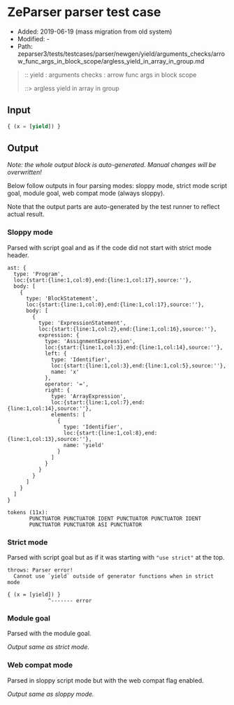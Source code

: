 # ZeParser parser test case

- Added: 2019-06-19 (mass migration from old system)
- Modified: -
- Path: zeparser3/tests/testcases/parser/newgen/yield/arguments_checks/arrow_func_args_in_block_scope/argless_yield_in_array_in_group.md

> :: yield : arguments checks : arrow func args in block scope
>
> ::> argless yield in array in group

## Input

`````js
{ (x = [yield]) }
`````

## Output

_Note: the whole output block is auto-generated. Manual changes will be overwritten!_

Below follow outputs in four parsing modes: sloppy mode, strict mode script goal, module goal, web compat mode (always sloppy).

Note that the output parts are auto-generated by the test runner to reflect actual result.

### Sloppy mode

Parsed with script goal and as if the code did not start with strict mode header.

`````
ast: {
  type: 'Program',
  loc:{start:{line:1,col:0},end:{line:1,col:17},source:''},
  body: [
    {
      type: 'BlockStatement',
      loc:{start:{line:1,col:0},end:{line:1,col:17},source:''},
      body: [
        {
          type: 'ExpressionStatement',
          loc:{start:{line:1,col:2},end:{line:1,col:16},source:''},
          expression: {
            type: 'AssignmentExpression',
            loc:{start:{line:1,col:3},end:{line:1,col:14},source:''},
            left: {
              type: 'Identifier',
              loc:{start:{line:1,col:3},end:{line:1,col:5},source:''},
              name: 'x'
            },
            operator: '=',
            right: {
              type: 'ArrayExpression',
              loc:{start:{line:1,col:7},end:{line:1,col:14},source:''},
              elements: [
                {
                  type: 'Identifier',
                  loc:{start:{line:1,col:8},end:{line:1,col:13},source:''},
                  name: 'yield'
                }
              ]
            }
          }
        }
      ]
    }
  ]
}

tokens (11x):
       PUNCTUATOR PUNCTUATOR IDENT PUNCTUATOR PUNCTUATOR IDENT
       PUNCTUATOR PUNCTUATOR ASI PUNCTUATOR
`````

### Strict mode

Parsed with script goal but as if it was starting with `"use strict"` at the top.

`````
throws: Parser error!
  Cannot use `yield` outside of generator functions when in strict mode

{ (x = [yield]) }
             ^------- error
`````


### Module goal

Parsed with the module goal.

_Output same as strict mode._

### Web compat mode

Parsed in sloppy script mode but with the web compat flag enabled.

_Output same as sloppy mode._
